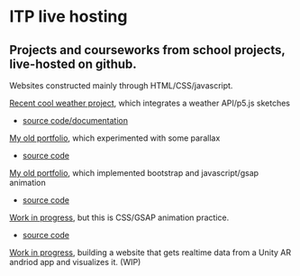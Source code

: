 # ITP live hosting
## Projects and courseworks from school projects, live-hosted on github.

Websites constructed mainly through HTML/CSS/javascript.

[Recent cool weather project](https://bingnaa.github.io/weather/hi.html), which integrates a weather API/p5.js sketches
+ [source code/documentation](https://github.com/bingnaa/bingnaa.github.io/tree/main/weather)

[My old portfolio](https://bingnaa.github.io/portfolioOLD/concepts.html), which experimented with some parallax
+ [source code](https://github.com/bingnaa/bingnaa.github.io/tree/main/portfolioOLD)

[My old portfolio](https://bingnaa.github.io/portfolio/homeOLD.html), which implemented bootstrap and javascript/gsap animation
+ [source code](https://github.com/bingnaa/bingnaa.github.io/tree/main/portfolio)

[Work in progress](https://bingnaa.github.io/github/hi.html), but this is CSS/GSAP animation practice.
+ [source code](https://github.com/bingnaa/bingnaa.github.io/tree/main/github)

[Work in progress](https://github.com/bingnaa/bingnaa.github.io/tree/main/AR), building a website that gets realtime data from a Unity AR andriod app and visualizes it. (WIP)

